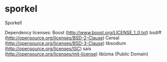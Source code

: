 sporkel
=======

Sporkel!

Dependency licenses:
Boost (http://www.boost.org/LICENSE_1_0.txt)
bsdiff (http://opensource.org/licenses/BSD-2-Clause)
Cereal (http://opensource.org/licenses/BSD-3-Clause)
libsodium (http://opensource.org/licenses/ISC)
sais (http://opensource.org/licenses/mit-license)
liblzma (Public Domain)

